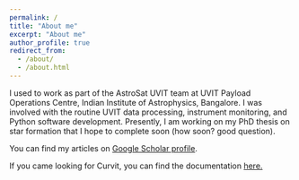 ```yaml
---
permalink: /
title: "About me"
excerpt: "About me"
author_profile: true
redirect_from: 
  - /about/
  - /about.html
---
```


<!-- I am currently working at the AstroSat UVIT Payload Operations Centre, Indian Institute of Astrophysics, Bangalore.   -->
I used to work as part of the AstroSat UVIT team at UVIT Payload Operations Centre, Indian Institute of Astrophysics, Bangalore. I was involved with the routine UVIT data processing, instrument monitoring, and Python software development. Presently, I am working on my PhD thesis on star formation that I hope to complete soon (how soon? good question). 

You can find my articles on <a href="https://scholar.google.co.in/citations?user=zSnUDggAAAAJ&hl=en">Google Scholar profile</a>.

If you came looking for Curvit, you can find the documentation <a href="https://curvit.readthedocs.io">here.</a>
